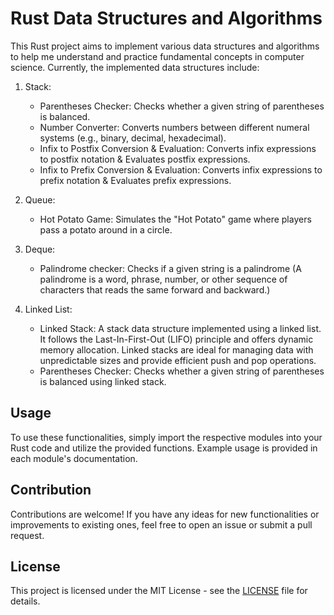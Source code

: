# Rust Data Structures and Algorithms

This Rust project aims to implement various data structures and algorithms to help me understand and practice fundamental concepts in computer science. Currently, the implemented data structures include:

1. Stack:
   - Parentheses Checker: Checks whether a given string of parentheses is balanced.
   - Number Converter: Converts numbers between different numeral systems (e.g., binary, decimal, hexadecimal).
   - Infix to Postfix Conversion & Evaluation: Converts infix expressions to postfix notation & Evaluates postfix expressions.
   - Infix to Prefix Conversion & Evaluation: Converts infix expressions to prefix notation & Evaluates prefix expressions.
   
2. Queue:
   - Hot Potato Game: Simulates the "Hot Potato" game where players pass a potato around in a circle.

3. Deque: 
   - Palindrome checker: Checks if a given string is a palindrome (A palindrome is a word, phrase, number, or other sequence of characters that reads the same forward and backward.)

4. Linked List:
   - Linked Stack: A stack data structure implemented using a linked list. It follows the Last-In-First-Out (LIFO) principle and offers dynamic memory allocation. Linked stacks are ideal for managing data with unpredictable sizes and provide efficient push and pop operations.
   - Parentheses Checker: Checks whether a given string of parentheses is balanced using linked stack.

## Usage

To use these functionalities, simply import the respective modules into your Rust code and utilize the provided functions. Example usage is provided in each module's documentation.

## Contribution

Contributions are welcome! If you have any ideas for new functionalities or improvements to existing ones, feel free to open an issue or submit a pull request.

## License

This project is licensed under the MIT License - see the [LICENSE](LICENSE) file for details.
